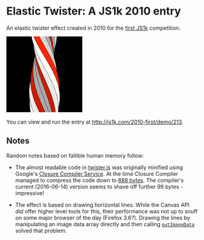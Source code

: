 # Elastic Twister: A JS1k 2010 entry

An elastic twister effect created in 2010 for the [first JS1k](http://js1k.com/2010-first/) competition.

![](twister.gif)

You can view and run the entry at http://js1k.com/2010-first/demo/213.


## Notes

Random notes based on fallible human memory follow:

 * The almost readable code in [twister.js](./twister.js) was originally minified using Google's [Closure Compiler Service](https://closure-compiler.appspot.com/). At the time Closure Compiler managed to compress the code down to [688 bytes](./twister.min.js). The compiler's current (2016-06-14) version seems to shave off further 99 bytes - impressive!

 * The effect is based on drawing horizontal lines. While the Canvas API *did* offer higher level tools for this, their performance was not up to snuff on some major browser of the day (Firefox 3.6?). Drawing the lines by manipulating an image data array directly and then calling [`putImageData`](https://developer.mozilla.org/en-US/docs/Web/API/CanvasRenderingContext2D/putImageData) solved that problem.
